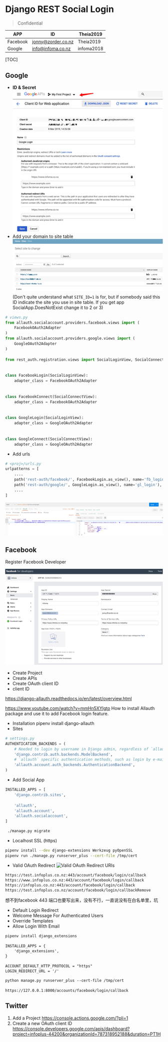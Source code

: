 # Django REST Social Login
> Confidential


| APP | ID | Theia2019 |
| --- | --- | --- |
| Facebook | jonny@zorder.co.nz | Theia2019 |
| Google | info@infoma.co.nz | infoma2018 |

[TOC]

## Google
- **ID & Secret** 
![-w765](media/15662726547769/15522680626842.jpg)
- Add your domain to site table
![-w1078](media/15662726547769/15522681930276.jpg)
(Don't quite understand what `SITE_ID=1` is for, but if somebody said this ID indicate the site you use in site table. If you get app SocialApp.DoesNotExist change it to 2 or 3)


```py
# views.py
from allauth.socialaccount.providers.facebook.views import (
    FacebookOAuth2Adapter
)
from allauth.socialaccount.providers.google.views import (
    GoogleOAuth2Adapter
)

from rest_auth.registration.views import SocialLoginView, SocialConnectView


class FacebookLogin(SocialLoginView):
    adapter_class = FacebookOAuth2Adapter


class FacebookConnect(SocialConnectView):
    adapter_class = FacebookOAuth2Adapter


class GoogleLogin(SocialLoginView):
    adapter_class = GoogleOAuth2Adapter


class GoogleConnect(SocialConnectView):
    adapter_class = GoogleOAuth2Adapter
```

- Add urls

```python
# <proj>/urls.py
urlpatterns = [
    ....
    path('rest-auth/facebook/', FacebookLogin.as_view(), name='fb_login'),
    path('rest-auth/google/', GoogleLogin.as_view(), name='gl_login'),
    ....
]
```

![](media/15662726547769/15522693950101.jpg)


## Facebook
Register Facebook Developer

![-w1226](media/15662726547769/15522699249189.jpg)


- Create Project
- Create APIs
- Create OAuth client ID
- client ID

https://django-allauth.readthedocs.io/en/latest/overview.html

https://www.youtube.com/watch?v=mmHn5XYlgto
How to install Allauth package and use it to add Facebook login feature.
- Installation
pipenv install django-allauth
- Sites

```python
# settings.py
AUTHENTICATION_BACKENDS = (
    # Needed to login by username in Django admin, regardless of `allauth`
    'django.contrib.auth.backends.ModelBackend',
    # `allauth` specific authentication methods, such as login by e-mail
    'allauth.account.auth_backends.AuthenticationBackend',
)
```

- Add Social App
 
```py
INSTALLED_APPS = [
    'django.contrib.sites',

    'allauth',
    'allauth.account',
    'allauth.socialaccount',
]
```

```bash
 ./manage.py migrate 
```

- Localhost SSL (https)

```bash
pipenv install --dev django-extensions Werkzeug pyOpenSSL
pipenv run ./manage.py runserver_plus --cert-file /tmp/cert
```


- Valid OAuth Redirect
![Valid OAuth Redirect URIs](https://i.imgur.com/fBkQX0D.png)

```
https://test.infoplus.co.nz:443/account/facebook/login/callback
https://www.infoplus.co.nz:443/account/facebook/login/callback
https://infoplus.co.nz:443/account/facebook/login/callback
https://test.infoplus.co.nz/account/facebook/login/callbackRemove
```
想不到facebook 443 端口也要写出来，没有不行，一直说没有在白名单里，坑

- Default Login Redirect
- Welcome Message For Authenticated Users
- Override Templates
- Allow Login With Email

```
pipenv install django_extensions

INSTALLED_APPS = {
    'django_extensions',
}

ACCOUNT_DEFAULT_HTTP_PROTOCOL = "https"
LOGIN_REDIRECT_URL = '/'
```

```
python manage.py runserver_plus --cert-file /tmp/cert

https://127.0.0.1:8000/accounts/facebook/login/callback
```

## Twitter
1. Add a Project <https://console.actions.google.com/?pli=1>
2. Create a new OAuth client ID <https://console.developers.google.com/apis/dashboard?project=infoplus-44200&organizationId=787318952188&duration=PT1H>